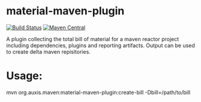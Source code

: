 # material-maven-plugin

[![Build Status](https://travis-ci.org/auxisrepos/material-maven-plugin.svg?branch=master)](https://travis-ci.org/auxisrepos/material-maven-plugin)
[![Maven Central](https://maven-badges.herokuapp.com/maven-central/org.auxis.maven/material-maven-plugin/badge.svg)](https://maven-badges.herokuapp.com/maven-central/org.auxis.maven/material-maven-plugin)

A plugin collecting the total bill of material for a maven reactor project including dependencies, plugins and reporting artifacts.
Output can be used to create delta maven repisitories.

# Usage:
mvn org.auxis.maven:material-maven-plugin:create-bill -Dbill=/path/to/bill
